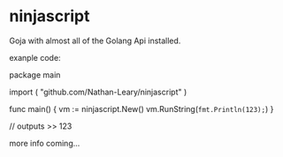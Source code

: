 # ninjascript

Goja with almost all of the Golang Api installed.

exanple code:

package main

import (
	"github.com/Nathan-Leary/ninjascript"
)

func main() {
	vm := ninjascript.New()
	vm.RunString(`fmt.Println(123);`)
}

// outputs >> 123

more info coming...
